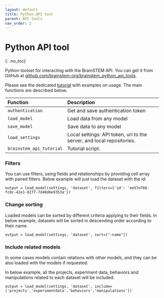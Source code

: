 ```yaml
---
layout: default
title: Python API tool
parent: API tools
nav_order: 2
---
```

# Python API tool
{: .no_toc}

Python toolset for interacting with the BrainSTEM API. You can get it from GitHub at [github.com/brainstem-org/brainstem_python_api_tools](https://github.com/brainstem-org/brainstem_python_api_tools).

Please see the dedicated [tutorial]({{"/tutorials/python-api-tool/"|absolute_url}}) with examples on usage. The main functions are described below.

| Function        | Description  |
|:-------------|:-------------|
| `authentication` | Get and save authentication token |
| `load_model` | Load data from any model |
| `save_model` | Save data to any model |
| `load_settings` | Local settings: API token, url to the server, and local repositories. |
| `brainstem_api_tutorial` | Tutorial script. |


### Filters
You can use filters, using fields and relationships by providing cell array with paired filters. Below example will just load the dataset with the id:

```
output = load_model(settings, 'dataset', filters={'id': 'ee57e766-fc0c-42e1-9277-7d40d6e9353a'})
```

### Change sorting
Loaded models can be sorted by different criteria applying to their fields. In below example, datasets will be sorted in descending order according to their name.

```
output = load_model(settings, 'dataset', sort=["-name"])
```

### Include related models

In some cases models contain relations with other models, and they can be also loaded with the models if requested. 

In below example, all the projects, experiment data, behaviors and manipulations related to each dataset will be included.

```
output = load_model(settings, 'dataset', include=['projects','experimentdata','behaviors','manipulations'])
```
